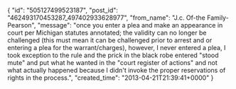  {
   "id": "505127499523187",
   "post_id": "462493170453287_497402933628977",
   "from_name": "J.c. Of-the Family-Pearson",
   "message": "once you enter a plea and make an appearance in court per Michigan statutes annotated; the validity can no longer be challenged (this must mean it can be challenged prior to arrest and or entering a plea for the warrant/charges), however, I never entered a plea, I took exception to the rule and the prick in the black robe entered \"stood mute\" and put what he wanted in the \"court register of actions\" and not what actually happened because I didn't invoke the proper reservations of rights in the process.",
   "created_time": "2013-04-21T21:39:41+0000"
 }
